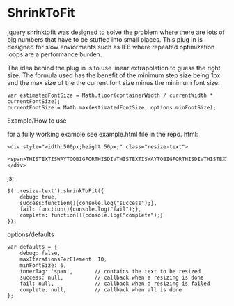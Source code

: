 ShrinkToFit 
===========

jquery.shrinktofit was designed to solve the problem where there are lots of big numbers that have to be stuffed into small places. This plug in is designed for slow enviorments such as IE8 where repeated optimization loops are a performance burden.  

The idea behind the plug in is to use linear extrapolation to guess the right size.  The formula used has the benefit of the minimum step size being 1px and the max size of the the current font size minus the minimum font size.
```
var estimatedFontSize = Math.floor(containerWidth / currentWidth * currentFontSize);
currentFontSize = Math.max(estimatedFontSize, options.minFontSize);
```

Example/How to use

for a fully working example see example.html file in the repo.
html:
```
<div style="width:500px;height:50px;" class="resize-text">
    <span>THISTEXTISWAYTOOBIGFORTHISDIVTHISTEXTISWAYTOBIGFORTHISDIVTHISTEXTISWAYTOBIGFORTY</span>
</div>
```
js:
```
$('.resize-text').shrinkToFit({
    debug: true, 
    success:function(){console.log("success");}, 
    fail: function(){console.log("fail");},
    complete: function(){console.log("complete");}
});
```

options/defaults
```
var defaults = {
    debug: false,
    maxIterationsPerElement: 10,
    minFontSize: 6,
    innerTag: 'span',       // contains the text to be resized
    success: null,          // callback when a resizing is done
    fail: null,             // callback when a resizing is failed
    complete: null,         // callback when all is done
};
```

 
